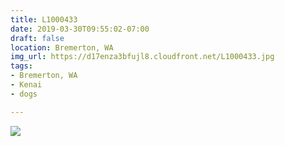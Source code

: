 ```yaml
---
title: L1000433
date: 2019-03-30T09:55:02-07:00
draft: false
location: Bremerton, WA
img_url: https://d17enza3bfujl8.cloudfront.net/L1000433.jpg
tags:
- Bremerton, WA
- Kenai
- dogs

---
```


![](https://d17enza3bfujl8.cloudfront.net/L1000433.jpg)


